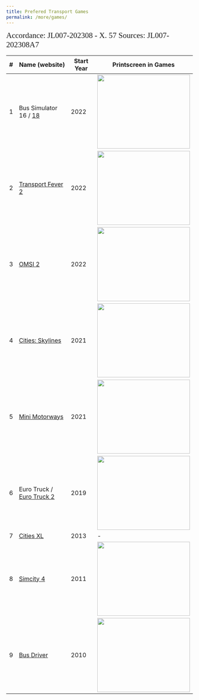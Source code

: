 ```yaml
---
title: Prefered Transport Games
permalink: /more/games/
---
```


<style>
.intro{
font-family:times;
font-size:21px;
}
</style>


<div class="intro">
  Accordance: JL007-202308 - X. 57
  Sources: JL007-202308A7
</div>


<table class="table table-striped table-hover ">
  <thead>
    <tr>
      <th>#</th>
      <th>Name (website)</th>
      <th>Start Year</th>
      <th>Printscreen in Games</th>
    </tr>
  </thead>
  <tbody>
    <tr>
      <td>1</td>
      <td>
        Bus Simulator 16 / <a href="https://store.steampowered.com/app/515180/Bus_Simulator_18/">18</a>
      </td>
      <td>2022</td>
      <td><img src="{{ "/assets/img/bussim.png" | relative_url }}" class="center" width='250' height='200'></td>
    </tr>
    <tr>
      <td>2</td>
      <td>
        <a href="https://www.transportfever2.com/">Transport Fever 2</a>
      </td>
      <td>2022</td>
      <td><img src="{{ "/assets/img/transfev.png" | relative_url }}" class="center" width='250' height='200'></td>
    </tr>
    <tr>
      <td>3</td>
      <td>
        <a href="https://store.steampowered.com/app/252530/OMSI_2_Steam_Edition/">OMSI 2</a>
      </td>
      <td>2022</td>
      <td><img src="{{ "/assets/img/omsi2.png" | relative_url }}" class="center" width='250' height='200'></td>
    </tr>
    <tr>
      <td>4</td>
      <td>
        <a href="https://store.steampowered.com/app/255710/Cities_Skylines/">Cities: Skylines</a>
      </td>
      <td>2021</td>
      <td><img src="{{ "/assets/img/skylines.png" | relative_url }}" class="center" width='250' height='200'></td>
    </tr>
    <tr>
      <td>5</td>
      <td>
        <a href="https://store.steampowered.com/app/1127500/Mini_Motorways/">Mini Motorways</a>
      </td>
      <td>2021</td>
      <td><img src="{{ "/assets/img/minimotor.png" | relative_url }}" class="center" width='250' height='200'></td>
    </tr>
        <tr>
      <td>6</td>
      <td>
        Euro Truck / <a href="https://eurotrucksimulator2.com/">Euro Truck 2</a>
      </td>
      <td>2019</td>
      <td><img src="{{ "/assets/img/Eurotruck.png" | relative_url }}" class="center" width='250' height='200'></td>
    </tr>
    <tr>
      <td>7</td>
      <td>
        <a href="https://store.steampowered.com/app/231140/Cities_XL_Platinum/">Cities XL</a>
      </td>
      <td>2013</td>
      <td>-</td>
    </tr>
    <tr>
      <td>8</td>
      <td>
        <a href="https://store.steampowered.com/app/24780/SimCity_4_Deluxe_Edition/">Simcity 4</a>
      </td>
      <td>2011</td>
      <td><img src="{{ "/assets/img/simcity.png" | relative_url }}" class="center" width='250' height='200'></td>
    </tr>
    <tr>
      <td>9</td>
      <td>
        <a href="https://store.steampowered.com/app/302080/Bus_Driver/">Bus Driver</a>
      </td>
      <td>2010</td>
      <td><img src="{{ "/assets/img/busdriver.png" | relative_url }}" class="center" width='250' height='200'></td>
    </tr>
  </tbody>
</table>
